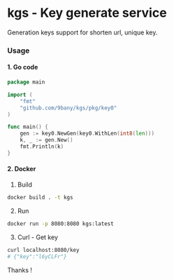 # kgs - Key generate service

Generation keys support for shorten url, unique key.

### Usage 
#### 1. Go code
```go
package main

import (
	"fmt"
	"github.com/9bany/kgs/pkg/key0"
)

func main() {
	gen := key0.NewGen(key0.WithLen(int8(len)))
	k, _ := gen.New()
    fmt.Println(k)
}

```
#### 2. Docker

1. Build
```sh
docker build . -t kgs
```
2. Run
```sh
docker run -p 8080:8080 kgs:latest
```
3. Curl - Get key
```sh
curl localhost:8080/key
# {"key":"l6yCLFr"}
```
Thanks !
